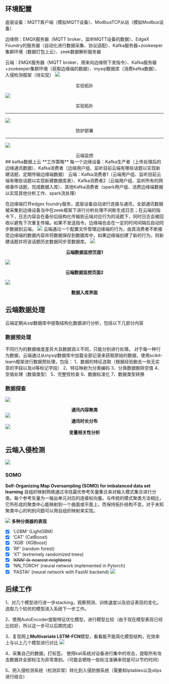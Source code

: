 ## 环境配置
底层设备：MQTT客户端（模拟MQTT设备）、ModbusTCP从站（模拟Modbus设备）

边缘侧：EMQX服务器（MQTT broker，监听MQTT设备的数据）、EdgeX Foundry的服务器（自动化进行数据采集、协议适配）、Kafka服务器+zookeeper集群环境（数据打包上云）、zeek数据解析服务器

云端：EMQX服务器（MQTT broker，用来向边缘侧下发指令）、Kafka服务器+zookeeper集群环境（获取边缘端的数据）、mysql数据库（消费kafka数据）、入侵检测框架（待实现）
![](assets/边缘分层.png)
<center>实验拓扑</center>

![](assets/实验拓扑(1).png)
<center>实验拓扑</center>

-----------------
![](assets/防护部署.jpg)
<center>防护部署</center>

---------------------------------

![](assets/云端功能-4f1ff17d.png)
<center>云端监控</center>
## kafka数据上云
**工作策略**
每一个边缘设备：Kafka生产者（上传处理后的边缘通讯数据）、Kafka消费者（边缘用户组、监听目前云端有哪些话题以实现新建话题，定期传输边缘端数据）
云端：Kafka消费者1（云端用户组、监听目前云端有哪些话题以实现新建数据库表）、Kafka消费者2（云端用户组、监听所有的网络事件话题，完成数据入库）、其他Kafka消费者（spark用户组、消费边缘端数据以实现其他分析工作、spark流处理）

在边缘端打开edgex foundry服务，底层设备自动进行连接与通讯，全部通讯数据被采集到边缘设备当中在zeek框架下进行分析处理不间断生成日志；在云端的指令下，日志内容会在备份后结构化传输到云端对应行为的话题下，同时日志会被回收以避免下次重复传输。如果不发送指令，边缘端也会在一定的时间间隔后自动同步数据到云端。
![](assets/云端功能-064bf4d5.png)
云端通过一个配置文件管理边缘端的行为，由其消费者不断接受边缘端的数据内容并将数据保存到数据库中，如果边缘端创建了新的行为，则新建话题并将该话题历史数据同步至数据库。
![](assets/云端功能-03ec3d4b.png)
**<center>云端数据监控页面1</center>**

![](assets/云端功能-7ac2488b.png)
**<center>云端数据监控页面2</center>**

![](assets/云端功能-08f00c08.png)
**<center>数据入库界面</center>**
## 云端数据处理
云端定期从sql数据库中提取结构化数据进行分析，包括以下几部分内容
### 数据预处理
不同行为的数据维度差异大且数据涵义不同，只能分别进行处理。
对于每一种行为数据，云端通过从mysql数据库中加载全部记录来获取原始的数据，使用scikit-learn框架进行数据预处理，包括：
1、数据的特征选取（根据经验删去一些无实意的字段以及id等标记字段）
2、特征映射为分类编码
3、分类数据删除空值
4、空值处理（数值类型）
5、完整性检查
6、数据标准化
7、数据类型转换
### 数据探查
![](assets/云端功能-2af8a692.png)
**<center>通讯内容聚类</center>**
![](assets/云端功能-50f10f1b.png)
**<center>通讯时长分布</center>**
![](assets/云端功能-f21b3c63.png)
**<center>变量相关性分析</center>**
###
## 云端入侵检测
![](assets/数据集.png)

### SOMO
**Self-Organizing Map Oversampling (SOMO) for imbalanced data set learning**
自组织映射网络通过寻找最优参考矢量集合来对输入模式集合进行分类。每个参考矢量为一输出单元对应的连接权向量。与传统的模式聚类方法相比，它所形成的聚类中心能映射到一个曲面或平面上，而保持拓扑结构不变。对于未知聚类中心的判别问题可以用自组织映射来实现。

![](assets/云端功能-25103b89.png)
**多种分类器的表现**

  - [x] 'LGBM' (LightGBM)
  - [x]  'CAT' (CatBoost)
  - [x]  'XGB' (XGBoost)
  - [x]  'RF' (random forest)
  - [x]  'XT' (extremely randomized trees)
  - [x]  ~~'KNN' (k-nearest neighbors)~~
  - [x]  'NN_TORCH' (neural network implemented in Pytorch)
  - [x]  'FASTAI' (neural network with FastAI backend)
![](assets/云端功能-6169b92f.png)

## 后续工作
1、对几个模型进行进一步stacking，观察预测、训练速度以及验证表现的变化。选取几个较优的模型进入系统下一步工作。

2、使用AutoEncoder提取特征优化模型，进行模型比较（由于现在模型表现已经比较好，所以这一步可以后期完成）

3、复现网上**Multivariate LSTM-FCN**模型，看看能不能简化模型结构，在效率上与以上几个模型进行对比
![](assets/MLSTM-FCN.jpg)

4、采集自己的数据，打标签。
使用kali系统对设备进行集中的攻击，提取所有攻击数据并全部标注为异常类别。（可能会牺牲一些标注准确率但是可以节约时间）

5、把入侵检测系统（检测异常）转化到入侵防御系统（需要和Iptables以及slips进行结合）

